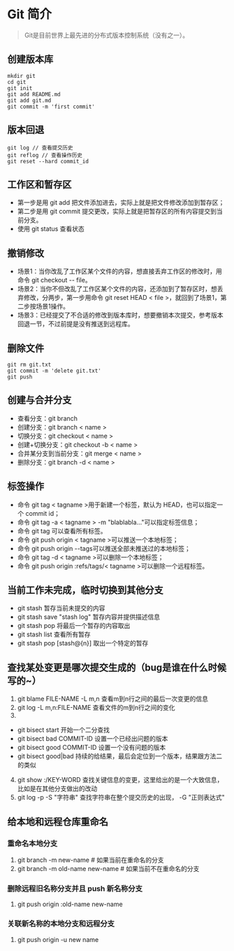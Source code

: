 # Git 简介

> Git是目前世界上最先进的分布式版本控制系统（没有之一）。

## 创建版本库

```code
mkdir git
cd git
git init
git add README.md
git add git.md
git commit -m 'first commit'
```

## 版本回退

```code
git log // 查看提交历史
git reflog // 查看操作历史
git reset --hard commit_id
```

## 工作区和暂存区

+ 第一步是用 git add 把文件添加进去，实际上就是把文件修改添加到暂存区；
+ 第二步是用 git commit 提交更改，实际上就是把暂存区的所有内容提交到当前分支。
+ 使用 git status 查看状态

## 撤销修改

+ 场景1：当你改乱了工作区某个文件的内容，想直接丢弃工作区的修改时，用命令 git checkout -- file。
+ 场景2：当你不但改乱了工作区某个文件的内容，还添加到了暂存区时，想丢弃修改，分两步，第一步用命令 git reset HEAD < file >，就回到了场景1，第二步按场景1操作。
+ 场景3：已经提交了不合适的修改到版本库时，想要撤销本次提交，参考版本回退一节，不过前提是没有推送到远程库。

## 删除文件

```code
git rm git.txt
git commit -m 'delete git.txt'
git push
```

## 创建与合并分支

+ 查看分支：git branch
+ 创建分支：git branch < name >
+ 切换分支：git checkout < name >
+ 创建+切换分支：git checkout -b < name >
+ 合并某分支到当前分支：git merge < name >
+ 删除分支：git branch -d < name >

## 标签操作

+ 命令 git tag < tagname >用于新建一个标签，默认为 HEAD，也可以指定一个 commit id；
+ 命令 git tag -a < tagname > -m "blablabla..."可以指定标签信息；
+ 命令 git tag 可以查看所有标签。
+ 命令 git push origin < tagname >可以推送一个本地标签；
+ 命令 git push origin --tags可以推送全部未推送过的本地标签；
+ 命令 git tag -d < tagname >可以删除一个本地标签；
+ 命令 git push origin :refs/tags/< tagname >可以删除一个远程标签。


## 当前工作未完成，临时切换到其他分支

+ git stash 暂存当前未提交的内容
+ git stash save "stash log" 暂存内容并提供描述信息
+ git stash pop 将最后一个暂存的内容取出
+ git stash list 查看所有暂存
+ git stash pop [stash@{n}] 取出一个特定的暂存

## 查找某处变更是哪次提交生成的（bug是谁在什么时候写的~）

1. git blame FILE-NAME -L m,n 查看m到n行之间的最后一次变更的信息
2. git log -L m,n:FILE-NAME    查看文件的m到n行之间的变化
3. 
+ git bisect start 开始一个二分查找
+ git bisect bad COMMIT-ID 设置一个已经出问题的版本
+ git bisect good COMMIT-ID 设置一个没有问题的版本
+ git bisect good|bad 持续的给结果，最后会定位到一个版本，结果跟方法二的类似
4. git show :/KEY-WORD 查找关键信息的变更，这里给出的是一个大致信息，比如是在其他分支做出的改动
5. git log -p -S "字符串" 查找字符串在整个提交历史的出现， -G "正则表达式"

## 给本地和远程仓库重命名

### 重命名本地分支

1. git branch -m new-name # 如果当前在重命名的分支
2. git branch -m old-name new-name # 如果当前不在重命名的分支

### 删除远程旧名称分支并且 push 新名称分支
1. git push origin :old-name new-name

### 关联新名称的本地分支和远程分支
1. git push origin -u new name
